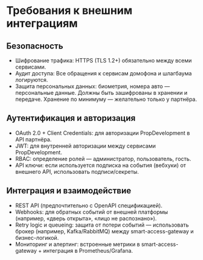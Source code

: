 # Требования к внешним интеграциям
## Безопасность
- Шифрование трафика: HTTPS (TLS 1.2+) обязательно между всеми сервисами.
- Аудит доступа: Все обращения к сервисам домофона и шлагбаума логируются.
- Защита персональных данных: биометрия, номера авто — персональные данные. Должны быть зашифрованы в хранении и передаче. Хранение по минимуму — желательно только у партнёра.

## Аутентификация и авторизация
- OAuth 2.0 + Client Credentials: для авторизации PropDevelopment в API партнёра.
- JWT: для внутренней авторизации между сервисами PropDevelopment.
- RBAC: определение ролей — администратор, пользователь, гость.
- API ключи: если используется подписка на события (вебхуки) от внешнего API, использовать подписи/секреты.

## Интеграция и взаимодействие
- REST API (предпочтительно с OpenAPI спецификацией).
- Webhooks: для обратных событий от внешней платформы (например, «дверь открыта», «лицо не распознано»).
- Retry logic и queueing: защита от потери событий — использовать брокер (например, Kafka/RabbitMQ) между smart-access-gateway и бизнес-логикой.
- Мониторинг и алертинг: встроенные метрики в smart-access-gateway + интеграция в Prometheus/Grafana.
